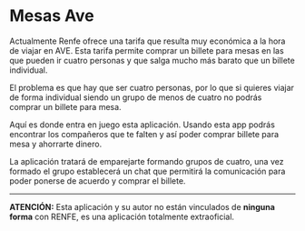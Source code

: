 Mesas Ave
========

Actualmente Renfe ofrece una tarifa que resulta muy económica a la hora de viajar en AVE. Esta tarifa permite comprar un billete para mesas en las que pueden ir cuatro personas y que salga mucho más barato que un billete individual.

El problema es que hay que ser cuatro personas, por lo que si quieres viajar de forma individual siendo un grupo de menos de cuatro no podrás comprar un billete para mesa.

Aquí es donde entra en juego esta aplicación. Usando esta app podrás encontrar los compañeros que te falten y así poder comprar billete para mesa y ahorrarte dinero.

La aplicación tratará de emparejarte formando grupos de cuatro, una vez formado el grupo establecerá un chat que permitirá la comunicación para poder ponerse de acuerdo y comprar el billete.

---

**ATENCIÓN:** Esta aplicación y su autor no están vinculados de **ninguna forma** con RENFE, es una aplicación totalmente extraoficial.
